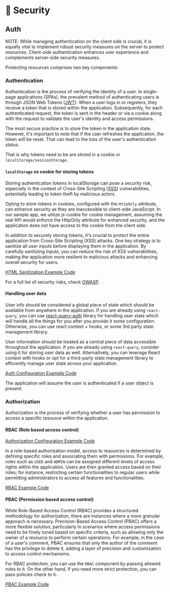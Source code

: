 # 🔐 Security

## Auth

NOTE: While managing authentication on the client side is crucial, it is equally vital to implement robust security measures on the server to protect resources. Client-side authentication enhances user experience and complements server-side security measures.

Protecting resources comprises two key components:

### Authentication

Authentication is the process of verifying the identity of a user. In single-page applications (SPAs), the prevalent method of authenticating users is through JSON Web Tokens ([JWT](https://jwt.io/)). When a user logs in or registers, they receive a token that is stored within the application. Subsequently, for each authenticated request, the token is sent in the header or via a cookie along with the request to validate the user's identity and access permissions.

The most secure practice is to store the token in the application state. However, it's important to note that if the user refreshes the application, the token will be reset. That can lead to the loss of the user's authentication status.

That is why tokens need to be are stored in a cookie or `localStorage/sessionStorage`.

#### `localStorage` vs cookie for storing tokens

Storing authentication tokens in localStorage can pose a security risk, especially in the context of Cross-Site Scripting ([XSS](https://owasp.org/www-community/attacks/xss/)) vulnerabilities, potentially leading to token theft by malicious actors.

Opting to store tokens in cookies, configured with the `HttpOnly` attribute, can enhance security as they are inaccessible to client-side JavaScript. In our sample app, we utilize js-cookie for cookie management, assuming the real API would enforce the HttpOnly attribute for enhanced security, and the application does not have access to the cookie from the client side.

In addition to securely storing tokens, it's crucial to protect the entire application from Cross-Site Scripting (XSS) attacks. One key strategy is to sanitize all user inputs before displaying them in the application. By carefully sanitizing inputs, you can reduce the risk of XSS vulnerabilities, making the application more resilient to malicious attacks and enhancing overall security for users.

[HTML Sanitization Example Code](../apps/react-vite/src/components/ui/md-preview/md-preview.tsx)

For a full list of security risks, check [OWASP](https://owasp.org/www-project-top-10-client-side-security-risks/).

#### Handling user data

User info should be considered a global piece of state which should be available from anywhere in the application.
If you are already using `react-query`, you can use [react-query-auth](https://github.com/alan2207/react-query-auth) library for handling user state which will handle all the things for you after you provide it some configuration. Otherwise, you can use react context + hooks, or some 3rd party state management library.

User information should be treated as a central piece of data accessible throughout the application. If you are already using `react-query`, consider using it for storing user data as well. Alternatively, you can leverage React context with hooks or opt for a third-party state management library to efficiently manage user state across your application.

[Auth Configuration Example Code](../apps/react-vite/src/lib/auth.tsx)

The application will assume the user is authenticated if a user object is present.

### Authorization

Authorization is the process of verifying whether a user has permission to access a specific resource within the application.

#### RBAC (Role based access control)

[Authorization Configuration Example Code](../apps/react-vite/src/lib/authorization.tsx)

In a role-based authorization model, access to resources is determined by defining specific roles and associating them with permissions. For example, roles such as `USER` and `ADMIN` can be assigned different levels of access rights within the application. Users are then granted access based on their roles; for instance, restricting certain functionalities to regular users while permitting administrators to access all features and functionalities.

[RBAC Example Code](../apps/react-vite/src/features/discussions/components/create-discussion.tsx)

#### PBAC (Permission based access control)

While Role-Based Access Control (RBAC) provides a structured methodology for authorization, there are instances where a more granular approach is necessary. Precision-Based Access Control (PBAC) offers a more flexible solution, particularly in scenarios where access permissions need to be finely tuned based on specific criteria, such as allowing only the owner of a resource to perform certain operations. For example, in the case of a user's comment, PBAC ensures that only the author of the comment has the privilege to delete it, adding a layer of precision and customization to access control mechanisms.

For RBAC protection, you can use the `RBAC` component by passing allowed roles to it. On the other hand, if you need more strict protection, you can pass policies check to it.

[PBAC Example Code](../apps/react-vite/src/features/comments/components/comments-list.tsx)
